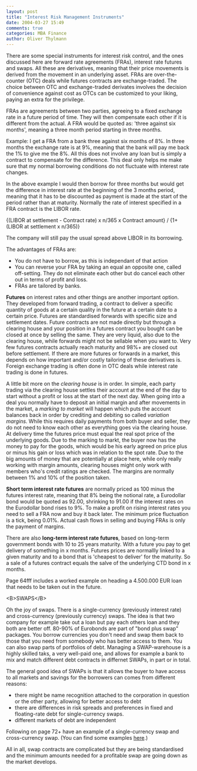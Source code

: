 ```yaml
---
layout: post
title: "Interest Risk Management Instruments"
date: 2004-03-27 15:49
comments: true
categories: MBA Finance
author: Oliver Thylmann
---
```



There are some special instruments for interest risk control, and the ones discussed here are forward rate agreements (FRAs), interest rate futures and swaps. All these are derivatives, meaning that their price movements is derived from the movement in an underlying asset. FRAs are over-the-counter (OTC) deals while futures contracts are exchange-traded. The choice between OTC and exchange-traded derivates involves the decision of convenience against cost as OTCs can be customized to your liking, paying an extra for the privilege.





FRAs are agreements between two parties, agreeing to a fixed exchange rate in a future period of time. They will then compensate each other if it is different from the actual. A FRA would be quoted as: 'three against six months', meaning a three month period starting in three months. 

Example: I get a FRA from a bank three against six months of 8%. In three months the exchange rate is at 9%, meaning that the bank will pay me back the 1% to give me the 8%. All this does not involve any loan but is simply a contract to compensate for the difference. This deal only helps me make sure that my normal borrowing conditions do not fluctuate with interest rate changes. 

In the above example I would then borrow for three months but would get the difference in interest rate at the beginning of the 3 months period, meaning that it has to be discounted as payment is made at the start of the period rather than at maturity. Normally the rate of interest specified in a FRA contract is the LIBOR rate.

{(LIBOR at settlement - Contract rate) x n/365 x Contract amount}   /  {1+ (LIBOR at settlement x n/365)}

The company will still pay the usual spread above LIBOR in its borrowing.

The advantages of FRAs are:
- You do not have to borrow, as this is independant of that action
- You can reverse your FRA by taking an equal an opposite one, called off-setting. They do not eliminate each other but do cancel each other out in terms of profit and loss.
- FRAs are tailored by banks.

**Futures** on interest rates and other things are another important option. They developed from forward trading, a contract to deliver a specific quantity of goods at a certain quality in the future at a certain date to a certain price. Futures are standardised forwards with specific size and settlement dates. Future contracts are not made directly but through a clearing house and your position in a futures contract you bought can be closed at once by selling the same. They are very liquid, also due to the clearing house, while forwards might not be sellable when you want to. Very few futures contracts actually reach maturity and 98%+ are closed out before settlement. If there are more futures or forwards in a market, this depends on how important and/or costly tailoring of these derivatives is. Foreign exchange trading is often done in OTC deals while interest rate trading is done in futures. 

A little bit more on the *clearing house* is in order. In simple, each party trading via the clearing house settles their account at the end of the day to start without a profit or loss at the start of the next day. When going into a deal you normally have to deposit an initial margin and after movements in the market, a *marking to market* will happen which puts the account balances back in order by crediting and debiting so called *variation margins*. While this requires daily payments from both buyer and seller, they do not need to know each other as everything goes via the clearing house. At delivery time the futures price must equal the real spot price of the underlying goods. Due to the marking to markt, the buyer now has the money to pay for the goods, which would be his early agreed on price plus or minus his gain or loss which was in relation to the spot rate. Due to the big amounts of money that are potentially at place here, while only really working with margin amounts, clearing houses might only work with members who's credit ratings are checked. The margins are normally between 1% and 10% of the position taken.

**Short term interest rate futures** are normally priced as 100 minus the futures interest rate, meaning that 8% being the notional rate, a Eurodollar bond would be quoted as 92.00, shrinking to 91.00 if the interest rates on the Eurodollar bond rises to 9%. To make a profit on rising interest rates you need to sell a FRA now and buy it back later. The minimum price fluctuation is a tick, being 0.01%. Actual  cash flows in selling and buying FRAs is only the payment of margins.

There are also **long-term interest rate futures**, based on long-term government bonds with 10 to 25 years maturity. With a future you pay to get delivery of something in x months. Futures prices are normallly linked to a given maturity and to a bond that is 'cheapest to deliver' for the maturity. So a sale of a futures contract equals the salve of the underlying CTD bond in x months.

Page 64fff includes a worked example on heading a 4.500.000 EUR loan that needs to be taken out in the future.

&lt;B&gt;SWAPS&lt;/B&gt;

Oh the joy of swaps. There is a single-currency (previously interest rate) and cross-currency (previously currency) swaps. The idea is that two company for example take out a loan but pay each others loan and they both are better off. 80-90% of Eurobonds are part of &quot;bond plus swap&quot; packages. You borrow currencies you don't need and swap them back to those that you need from somebody who has better access to them. You can also swap parts of portfolios of debt. Managing a SWAP-warehouse is a highly skilled taks, a very well-paid one, and allows for example a bank to mix and match different debt contracts in differnet SWAPs, in part or in total.

The general good idea of SWAPs is that it allows the buyer to have access to all markets and savings for the borrowers can comes from different reasons:
- there might be name recognition attached to the corporation in question or the other party, allowing for better access to debt
- there are differences in risk spreads and preferences in fixed and floating-rate debt for single-currency swaps.
- different markets of debt are independent

Following on page 72+ have an example of a single-currency swap and cross-currency swap. (You can find some examples [here](http://www.google.com/search?hl=en&amp;ie=UTF-8&amp;oe=UTF-8&amp;q=cross-currency+swap+example&amp;btnG=Google+Search).)

All in all, swap contracts are complicated but they are being standardised and the minimum amounts needed for a profitable swap are going down as the market develops.


